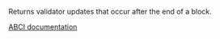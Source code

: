 Returns validator updates that occur after the end of a block.

[ABCI documentation](https://docs.cometbft.com/v1/spec/abci/abci.html#endblock)